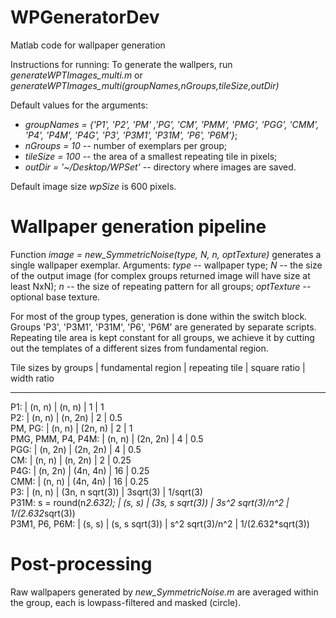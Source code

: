 # WPGeneratorDev
Matlab code for wallpaper generation

Instructions for running:
To generate the wallpers, run *generateWPTImages_multi.m* or *generateWPTImages_multi(groupNames,nGroups,tileSize,outDir)*

Default values for the arguments:

* *groupNames = {'P1', 'P2', 'PM' ,'PG', 'CM', 'PMM', 'PMG', 'PGG', 'CMM', 'P4', 'P4M', 'P4G', 'P3', 'P3M1', 'P31M', 'P6', 'P6M'}*;    
* *nGroups = 10* -- number of exemplars per group;    
* *tileSize = 100* -- the area of a smallest repeating tile in pixels;    
* *outDir = '~/Desktop/WPSet'* -- directory where images are saved.     

Default image size *wpSize* is 600 pixels.

# Wallpaper generation pipeline

Function *image = new_SymmetricNoise(type, N, n, optTexture)* generates a single wallpaper exemplar. 
Arguments: 
*type* -- wallpaper type;
*N* -- the size of the output image (for complex groups returned image will have size at least NxN);
*n* -- the size of repeating pattern for all groups;
*optTexture* -- optional base texture.

For most of the group types, generation is done within the switch block. Groups 'P3', 'P3M1', 'P31M', 'P6', 'P6M' are generated by separate scripts.
Repeating tile area is kept constant for all groups, we achieve it by cutting out the templates of a different sizes from fundamental region.  

Tile sizes by groups      | fundamental region |  repeating tile       |  square ratio      | width ratio  
__________________________ ____________________ _______________________ ____________________ _____________  
P1:                       |       (n, n)       |      (n, n)           |   1                |  1  
P2:                       |       (n, n)       |      (n, 2n)          |   2                |  0.5  
PM, PG:                   |       (n, n)       |      (2n, n)          |   2                |  1  
PMG, PMM, P4, P4M:        |       (n, n)       |      (2n, 2n)         |   4                |  0.5  
PGG:                      |       (n, 2n)      |      (2n, 2n)         |   4                |  0.5  
CM:                       |       (n, n)       |      (n, 2n)          |   2                |  0.25  
P4G:                      |       (n, 2n)      |      (4n, 4n)         |   16               |  0.25  
CMM:                      |       (n, n)       |      (4n, 4n)         |   16               |  0.25  
P3:                       |       (n, n)       |      (3n, n sqrt(3))  |   3sqrt(3)         |  1/sqrt(3)  
P31M: s = round(n*2.632); |    (s, s)          |      (3s, s sqrt(3))  |   3s^2 sqrt(3)/n^2 |  1/(2.632*sqrt(3))  
P3M1, P6, P6M:            |    (s, s)          |      (s, s sqrt(3))   |   s^2 sqrt(3)/n^2  |  1/(2.632*sqrt(3))   

# Post-processing

Raw wallpapers generated by *new_SymmetricNoise.m* are averaged within the group, each is lowpass-filtered and masked (circle).

